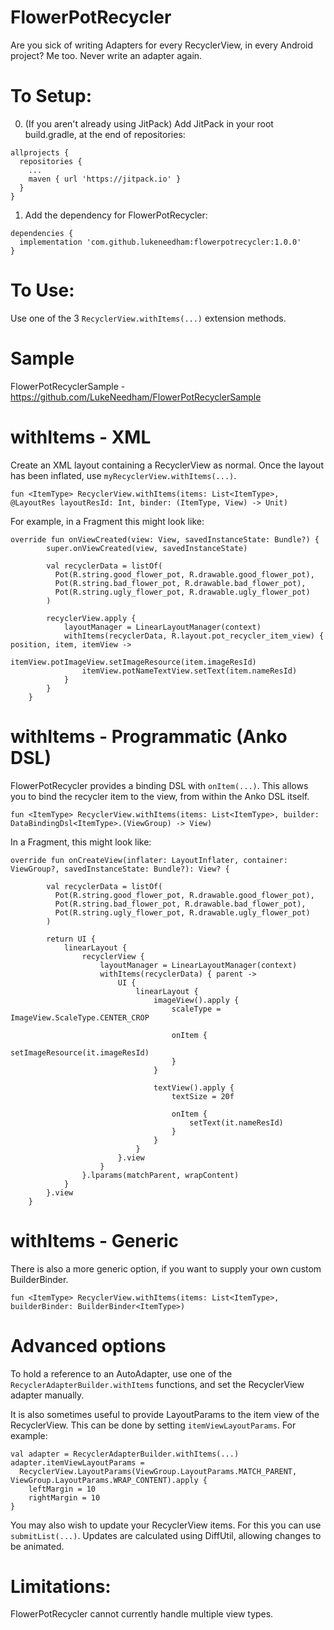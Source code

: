 # FlowerPotRecycler
Are you sick of writing Adapters for every RecyclerView, in every Android project? Me too. Never write an adapter again.

# To Setup:

0. (If you aren't already using JitPack) Add JitPack in your root build.gradle, at the end of repositories:

```
allprojects {
  repositories {
    ...
    maven { url 'https://jitpack.io' }
  }
}
```
  
1. Add the dependency for FlowerPotRecycler:

```
dependencies {
  implementation 'com.github.lukeneedham:flowerpotrecycler:1.0.0'
}
```

# To Use:
Use one of the 3 `RecyclerView.withItems(...)` extension methods.

# Sample
FlowerPotRecyclerSample - https://github.com/LukeNeedham/FlowerPotRecyclerSample

# withItems - XML
Create an XML layout containing a RecyclerView as normal. Once the layout has been inflated, use `myRecyclerView.withItems(...)`.

`fun <ItemType> RecyclerView.withItems(items: List<ItemType>, @LayoutRes layoutResId: Int, binder: (ItemType, View) -> Unit)`

For example, in a Fragment this might look like:

```
override fun onViewCreated(view: View, savedInstanceState: Bundle?) {
        super.onViewCreated(view, savedInstanceState)
       
        val recyclerData = listOf(
          Pot(R.string.good_flower_pot, R.drawable.good_flower_pot),
          Pot(R.string.bad_flower_pot, R.drawable.bad_flower_pot),
          Pot(R.string.ugly_flower_pot, R.drawable.ugly_flower_pot)
        )

        recyclerView.apply {
            layoutManager = LinearLayoutManager(context)
            withItems(recyclerData, R.layout.pot_recycler_item_view) { position, item, itemView ->
                itemView.potImageView.setImageResource(item.imageResId)
                itemView.potNameTextView.setText(item.nameResId)
            }
        }
    }
```

# withItems - Programmatic (Anko DSL)

FlowerPotRecycler provides a binding DSL with `onItem(...)`.
This allows you to bind the recycler item to the view, from within the Anko DSL itself.

`fun <ItemType> RecyclerView.withItems(items: List<ItemType>, builder: DataBindingDsl<ItemType>.(ViewGroup) -> View)`

In a Fragment, this might look like:
```
override fun onCreateView(inflater: LayoutInflater, container: ViewGroup?, savedInstanceState: Bundle?): View? {

        val recyclerData = listOf(
          Pot(R.string.good_flower_pot, R.drawable.good_flower_pot),
          Pot(R.string.bad_flower_pot, R.drawable.bad_flower_pot),
          Pot(R.string.ugly_flower_pot, R.drawable.ugly_flower_pot)
        )

        return UI {
            linearLayout {
                recyclerView {
                    layoutManager = LinearLayoutManager(context)
                    withItems(recyclerData) { parent ->
                        UI {
                            linearLayout {
                                imageView().apply {
                                    scaleType = ImageView.ScaleType.CENTER_CROP

                                    onItem {
                                        setImageResource(it.imageResId)
                                    }
                                }

                                textView().apply {
                                    textSize = 20f

                                    onItem {
                                        setText(it.nameResId)
                                    }
                                }
                            }
                        }.view
                    }
                }.lparams(matchParent, wrapContent)
            }
        }.view
    }
```

# withItems - Generic

There is also a more generic option, if you want to supply your own custom BuilderBinder.

`fun <ItemType> RecyclerView.withItems(items: List<ItemType>, builderBinder: BuilderBinder<ItemType>)`

# Advanced options

To hold a reference to an AutoAdapter, use one of the `RecyclerAdapterBuilder.withItems` functions, and set the RecyclerView adapter manually. 

It is also sometimes useful to provide LayoutParams to the item view of the RecyclerView. This can be done by setting `itemViewLayoutParams`. For example:

```
val adapter = RecyclerAdapterBuilder.withItems(...)
adapter.itemViewLayoutParams =
  RecyclerView.LayoutParams(ViewGroup.LayoutParams.MATCH_PARENT, ViewGroup.LayoutParams.WRAP_CONTENT).apply {
    leftMargin = 10
    rightMargin = 10
}
```

You may also wish to update your RecyclerView items. For this you can use `submitList(...)`. Updates are calculated using DiffUtil, allowing changes to be animated.

# Limitations:

FlowerPotRecycler cannot currently handle multiple view types.
